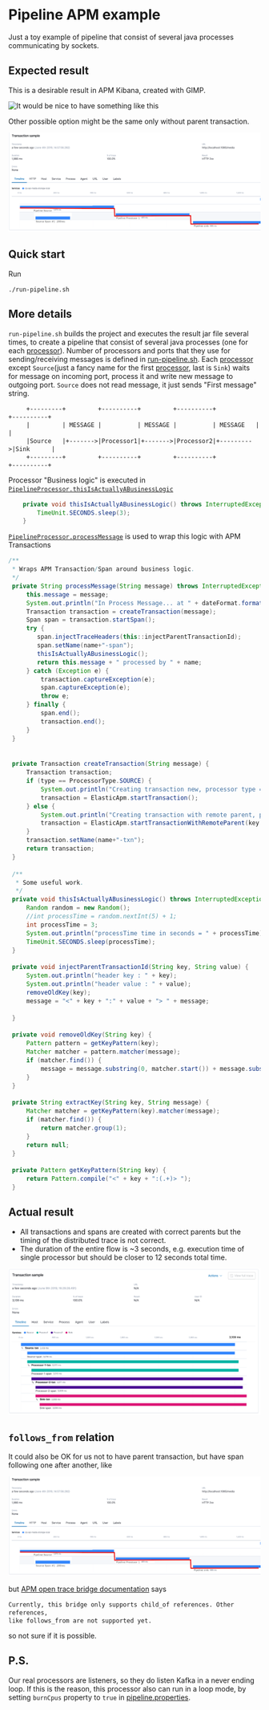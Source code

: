 # Pipeline APM example
Just a toy example of pipeline that consist of several java processes communicating by sockets.
## Expected result
This is a desirable result in APM Kibana, created with GIMP.

![It would be nice to have something like this](imgs/apm-example.png?raw=true "APM Kibana: Expected with parent")

Other possible option might be the same only without parent transaction.

![It would be nice to have something like this](imgs/apm-example2.png?raw=true "APM Kibana: Expected wihtout parent")


## Quick start
Run
```
./run-pipeline.sh
```

## More details
`run-pipeline.sh` builds the project and executes the result jar file several times, to create a pipeline that consist of several
java processes (one for each [processor](src/main/java/org/pipelineexample/apm/processor/PipelineProcessor.java)).
Number of processors and ports that they use for sending/receiving messages is defined in [run-pipeline.sh](run-pipeline.sh).
Each [processor](src/main/java/org/pipelineexample/apm/processor/PipelineProcessor.java) except `Source`(just a fancy name for the first [processor](src/main/java/org/pipelineexample/apm/processor/PipelineProcessor.java), last is `Sink`) waits for message on incoming port,
process it and write new message to outgoing port. `Source` does not read message, it just sends "First message" string.

```
     +---------+         +----------+         +----------+           +----------+
     |         | MESSAGE |          | MESSAGE |          | MESSAGE   |          |
     |Source   |+------->|Processor1|+------->|Processor2|+--------->|Sink      |
     +---------+         +----------+         +----------+           +----------+
```

Processor "Business logic" is executed in [`PipelineProcessor.thisIsActuallyABusinessLogic`](src/main/java/org/pipelineexample/apm/processor/PipelineProcessor.java)

```java
    private void thisIsActuallyABusinessLogic() throws InterruptedException {
        TimeUnit.SECONDS.sleep(3);
    }
```
[`PipelineProcessor.processMessage`](src/main/java/org/pipelineexample/apm/processor/PipelineProcessor.java) is used to wrap this logic with APM Transactions

```java
/**
 * Wraps APM Transaction/Span around business logic.
 */
 private String processMessage(String message) throws InterruptedException {
     this.message = message;
     System.out.println("In Process Message... at " + dateFormat.format(new Date()));
     Transaction transaction = createTransaction(message);
     Span span = transaction.startSpan();
     try {
        span.injectTraceHeaders(this::injectParentTransactionId);
        span.setName(name+"-span");
        thisIsActuallyABusinessLogic();
        return this.message + " processed by " + name;
     } catch (Exception e) {
         transaction.captureException(e);
         span.captureException(e);
         throw e;
     } finally {
         span.end();
         transaction.end();
     }
 }


 private Transaction createTransaction(String message) {
     Transaction transaction;
     if (type == ProcessorType.SOURCE) {
         System.out.println("Creating transaction new, processor type = " + type);
         transaction = ElasticApm.startTransaction();
     } else {
         System.out.println("Creating transaction with remote parent, processor type = " + type);
         transaction = ElasticApm.startTransactionWithRemoteParent(key -> extractKey(key, message));
     }
     transaction.setName(name+"-txn");
     return transaction;
 }

 /**
  * Some useful work.
  */
 private void thisIsActuallyABusinessLogic() throws InterruptedException {
     Random random = new Random();
     //int processTime = random.nextInt(5) + 1;
     int processTime = 3;
     System.out.println("processTime time in seconds = " + processTime);
     TimeUnit.SECONDS.sleep(processTime);
 }

 private void injectParentTransactionId(String key, String value) {
     System.out.println("header key : " + key);
     System.out.println("header value : " + value);
     removeOldKey(key);
     message = "<" + key + ":" + value + "> " + message;

 }

 private void removeOldKey(String key) {
     Pattern pattern = getKeyPattern(key);
     Matcher matcher = pattern.matcher(message);
     if (matcher.find()) {
         message = message.substring(0, matcher.start()) + message.substring(matcher.end());
     }
 }

 private String extractKey(String key, String message) {
     Matcher matcher = getKeyPattern(key).matcher(message);
     if (matcher.find()) {
         return matcher.group(1);
     }
     return null;
 }

 private Pattern getKeyPattern(String key) {
     return Pattern.compile("<" + key + ":(.+)> ");
 }
```
## Actual result
 - All transactions and spans are created with correct parents but the timing of the distributed trace is not correct.
 - The duration of the entire flow is ~3 seconds, e.g. execution time of single processor but should be closer to 12 seconds total time.

![But we actually have this](imgs/actual_resultnew.png?raw=true "APM Kibana: Actual")

## `follows_from` relation
It could also be OK for us not to have parent transaction, but have span following one after another, like

![It would be nice to have something like this](imgs/apm-example2.png?raw=true "APM Kibana: Other OK result")


but [APM open trace bridge documentation](https://www.elastic.co/guide/en/apm/agent/java/current/opentracing-bridge.html) says
```
Currently, this bridge only supports child_of references. Other references,
like follows_from are not supported yet.
```
so not sure if it is possible.

## P.S.
Our real processors are listeners, so they do listen Kafka in a never ending loop. If this is the reason, this processor
also can run in a loop mode, by setting `burnCpus` property to `true` in [pipeline.properties](pipeline.properties).
